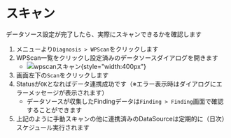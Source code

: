 # スキャン

データソース設定が完了したら、実際にスキャンできるかを確認します

1. メニューより`Diagnosis > WPScan`をクリックします
2. WPScan一覧をクリックし設定済みのデータソースダイアログを開きます
    - ![wpscanスキャン](/img/diagnosis/wpscan_scan.png){style="width:400px"}
3. 画面左下の`Scan`をクリックします
4. Statusが`OK`となればデータ連携成功です（※エラー表示時はダイアログにエラーメッセージが表示されます）
    - データソースが収集したFindingデータは`Finding > Finding`画面で確認することができます
5. 上記のように手動スキャンの他に連携済みのDataSourceは定期的に（日次）スケジュール実行されます

